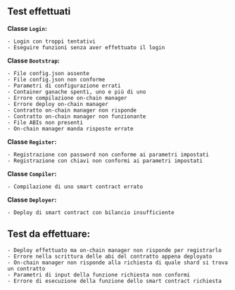 ## Test effettuati

**Classe `Login`:**

    - Login con troppi tentativi
    - Eseguire funzioni senza aver effettuato il login

**Classe `Bootstrap`:**

    - File config.json assente
    - File config.json non conforme
    - Parametri di configurazione errati
    - Container ganache spenti, uno e più di uno
    - Errore compilazione on-chain manager
    - Errore deploy on-chain manager
    - Contratto on-chain manager non risponde
    - Contratto on-chain manager non funzionante
    - File ABIs non presenti
    - On-chain manager manda risposte errate

**Classe `Register`:**

    - Registrazione con password non conforme ai parametri impostati
    - Registrazione con chiavi non conformi ai parametri impostati

**Classe `Compiler`:**

    - Compilazione di uno smart contract errato

**Classe `Deployer`:**

    - Deploy di smart contract con bilancio insufficiente

## Test da effettuare:

    - Deploy effettuato ma on-chain manager non risponde per registrarlo
    - Errore nella scrittura delle abi del contratto appena deployato
    - On-chain manager non risponde alla richiesta di quale shard si trova un contratto
    - Parametri di input della funzione richiesta non conformi
    - Errore di esecuzione della funzione dello smart contract richiesta
